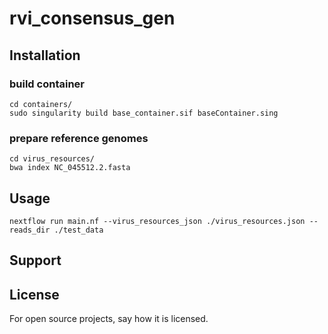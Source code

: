 # rvi_consensus_gen


## Installation

### build container

```
cd containers/
sudo singularity build base_container.sif baseContainer.sing 
```
### prepare reference genomes

```
cd virus_resources/
bwa index NC_045512.2.fasta
```
## Usage

```
nextflow run main.nf --virus_resources_json ./virus_resources.json --reads_dir ./test_data                   
```

## Support


## License
For open source projects, say how it is licensed.

